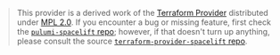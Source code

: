 > This provider is a derived work of the [Terraform Provider](https://github.com/spacelift-io/terraform-provider-spacelift)
> distributed under [MPL 2.0](https://www.mozilla.org/en-US/MPL/2.0/). If you encounter a bug or missing feature,
> first check the [`pulumi-spacelift` repo](git://github.com/spacelift-io/pulumi-spacelift.git/issues); however, if that doesn't turn up anything,
> please consult the source [`terraform-provider-spacelift` repo](https://github.com/spacelift-io/terraform-provider-spacelift/issues).